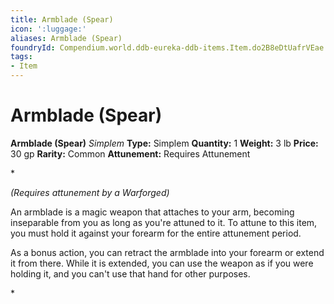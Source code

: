 ```yaml
---
title: Armblade (Spear)
icon: ':luggage:'
aliases: Armblade (Spear)
foundryId: Compendium.world.ddb-eureka-ddb-items.Item.do2B8eDtUafrVEae
tags:
- Item
---
```


# Armblade (Spear)

**Armblade (Spear)**
_Simplem_
**Type:** Simplem
**Quantity:** 1
**Weight:** 3 lb
**Price:** 30 gp
**Rarity:** Common
**Attunement:** Requires Attunement

*<div class="item-attunement"><i>(Requires attunement by a Warforged)</i><p>An armblade is a magic weapon that attaches to your arm, becoming inseparable from you as long as you're attuned to it. To attune to this item, you must hold it against your forearm for the entire attunement period.

As a bonus action, you can retract the armblade into your forearm or extend it from there. While it is extended, you can use the weapon as if you were holding it, and you can't use that hand for other purposes.</p>*